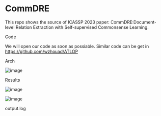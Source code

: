 # CommDRE

This repo shows the source of ICASSP 2023 paper: CommDRE:Document-level Relation Extraction with Self-supervised Commonsense Learning. 

Code

We will open our code as soon as possiable. Similar code can be get in https://github.com/wzhouad/ATLOP

Arch 

![image](https://user-images.githubusercontent.com/9714955/196356100-52362aca-c8fd-4fc6-9b0d-2c6e28a06d8b.png)

Results

![image](https://user-images.githubusercontent.com/9714955/196356493-d566e1ba-13b9-4fb9-8c25-da29a61dc43b.png)

![image](https://user-images.githubusercontent.com/9714955/196356743-2b24459a-1a40-4d2a-9c0d-1aa94ca0fac9.png)

output.log

